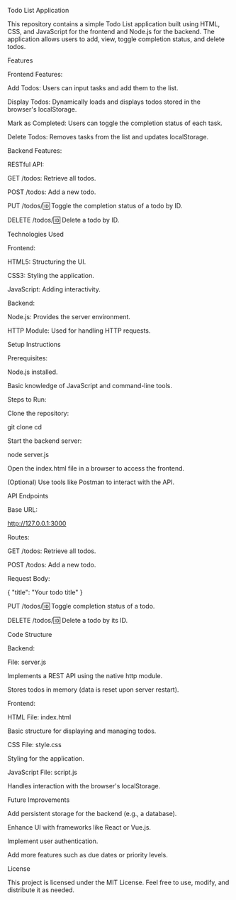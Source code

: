Todo List Application

This repository contains a simple Todo List application built using HTML, CSS, and JavaScript for the frontend and Node.js for the backend. The application allows users to add, view, toggle completion status, and delete todos.

Features

Frontend Features:

Add Todos: Users can input tasks and add them to the list.

Display Todos: Dynamically loads and displays todos stored in the browser's localStorage.

Mark as Completed: Users can toggle the completion status of each task.

Delete Todos: Removes tasks from the list and updates localStorage.

Backend Features:

RESTful API:

GET /todos: Retrieve all todos.

POST /todos: Add a new todo.

PUT /todos/:id: Toggle the completion status of a todo by ID.

DELETE /todos/:id: Delete a todo by ID.

Technologies Used

Frontend:

HTML5: Structuring the UI.

CSS3: Styling the application.

JavaScript: Adding interactivity.

Backend:

Node.js: Provides the server environment.

HTTP Module: Used for handling HTTP requests.

Setup Instructions

Prerequisites:

Node.js installed.

Basic knowledge of JavaScript and command-line tools.

Steps to Run:

Clone the repository:

git clone <repository-url>
cd <repository-folder>

Start the backend server:

node server.js

Open the index.html file in a browser to access the frontend.

(Optional) Use tools like Postman to interact with the API.

API Endpoints

Base URL:

http://127.0.0.1:3000

Routes:

GET /todos: Retrieve all todos.

POST /todos: Add a new todo.

Request Body:

{
  "title": "Your todo title"
}

PUT /todos/:id: Toggle completion status of a todo.

DELETE /todos/:id: Delete a todo by its ID.

Code Structure

Backend:

File: server.js

Implements a REST API using the native http module.

Stores todos in memory (data is reset upon server restart).

Frontend:

HTML File: index.html

Basic structure for displaying and managing todos.

CSS File: style.css

Styling for the application.

JavaScript File: script.js

Handles interaction with the browser's localStorage.

Future Improvements

Add persistent storage for the backend (e.g., a database).

Enhance UI with frameworks like React or Vue.js.

Implement user authentication.

Add more features such as due dates or priority levels.

License

This project is licensed under the MIT License. Feel free to use, modify, and distribute it as needed.
